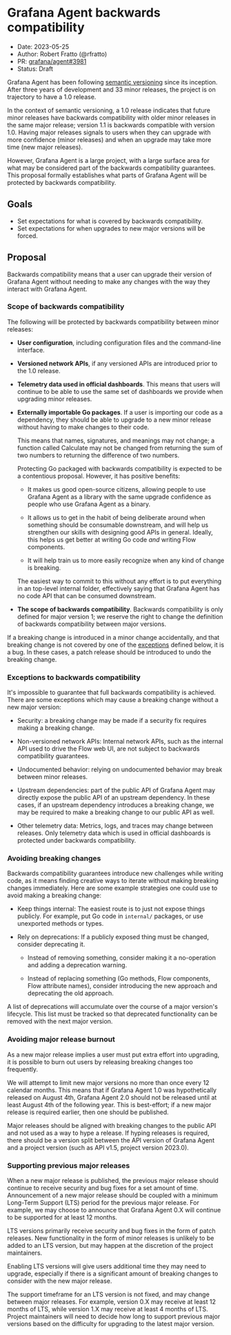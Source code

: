 # Grafana Agent backwards compatibility 

* Date: 2023-05-25
* Author: Robert Fratto (@rfratto)
* PR: [grafana/agent#3981](https://github.com/grafana/agent/pull/3981)
* Status: Draft

Grafana Agent has been following [semantic versioning](https://semver.org/)
since its inception. After three years of development and 33 minor releases,
the project is on trajectory to have a 1.0 release. 

In the context of semantic versioning, a 1.0 release indicates that future
minor releases have backwards compatibility with older minor releases in the
same major release; version 1.1 is backwards compatible with version 1.0.
Having major releases signals to users when they can upgrade with more
confidence (minor releases) and when an upgrade may take more time (new major
releases). 

However, Grafana Agent is a large project, with a large surface area for what
may be considered part of the backwards compatibility guarantees. This proposal
formally establishes what parts of Grafana Agent will be protected by backwards
compatibility. 

## Goals 

- Set expectations for what is covered by backwards compatibility. 
- Set expectations for when upgrades to new major versions will be forced.

## Proposal 

Backwards compatibility means that a user can upgrade their version of Grafana
Agent without needing to make any changes with the way they interact with
Grafana Agent. 

### Scope of backwards compatibility   

The following will be protected by backwards compatibility between minor
releases: 

- **User configuration**, including configuration files and the command-line
  interface. 

- **Versioned network APIs**, if any versioned APIs are introduced prior to the
  1.0 release.

- **Telemetry data used in official dashboards**. This means that users will
  continue to be able to use the same set of dashboards we provide when
  upgrading minor releases.    

- **Externally importable Go packages**. If a user is importing our code as a
  dependency, they should be able to upgrade to a new minor release without
  having to make changes to their code.

  This means that names, signatures, and meanings may not change; a function
  called Calculate may not be changed from returning the sum of two numbers to
  returning the difference of two numbers.

  Protecting Go packaged with backwards compatibility is expected to be a
  contentious proposal. However, it has positive benefits: 

  - It makes us good open-source citizens, allowing people to use Grafana Agent
    as a library with the same upgrade confidence as people who use Grafana
    Agent as a binary.  

  - It allows us to get in the habit of being deliberate around when something
    should be consumable downstream, and will help us strengthen our skills
    with designing good APIs in general. Ideally, this helps us get better at
    writing Go code _and_ writing Flow components.

  - It will help train us to more easily recognize when any kind of change is
    breaking. 

  The easiest way to commit to this without any effort is to put everything in
  an top-level internal folder, effectively saying that Grafana Agent has no
  code API that can be consumed downstream.

- **The scope of backwards compatibility**. Backwards compatibility is only
  defined for major version 1; we reserve the right to change the definition of
  backwards compatibility between major versions. 

If a breaking change is introduced in a minor change accidentally, and that
breaking change is not covered by one of the [exceptions][] defined below, it
is a bug. In these cases, a patch release should be introduced to undo the
breaking change. 

[exceptions]: #exceptions-to-backwards-compatibility

### Exceptions to backwards compatibility 

It's impossible to guarantee that full backwards compatibility is achieved.
There are some exceptions which may cause a breaking change without a new major
version:

- Security: a breaking change may be made if a security fix requires making a
  breaking change. 

- Non-versioned network APIs: Internal network APIs, such as the internal API
  used to drive the Flow web UI, are not subject to backwards compatibility
  guarantees.

- Undocumented behavior: relying on undocumented behavior may break between
  minor releases. 

- Upstream dependencies: part of the public API of Grafana Agent may directly
  expose the public API of an upstream dependency. In these cases, if an
  upstream dependency introduces a breaking change, we may be required to make
  a breaking change to our public API as well.   

- Other telemetry data: Metrics, logs, and traces may change between releases.
  Only telemetry data which is used in official dashboards is protected under
  backwards compatibility.

### Avoiding breaking changes 

Backwards compatibility guarantees introduce new challenges while writing code,
as it means finding creative ways to iterate without making breaking changes
immediately. Here are some example strategies one could use to avoid making a
breaking change:

- Keep things internal: The easiest route is to just not expose things
  publicly. For example, put Go code in `internal/` packages, or use unexported
  methods or types.

- Rely on deprecations: If a publicly exposed thing must be changed, consider
  deprecating it.

  - Instead of removing something, consider making it a no-operation and adding
    a deprecation warning. 

  - Instead of replacing something (Go methods, Flow components, Flow attribute
    names), consider introducing the new approach and deprecating the old
    approach. 

A list of deprecations will accumulate over the course of a major version's
lifecycle. This list must be tracked so that deprecated functionality can be
removed with the next major version. 

### Avoiding major release burnout 

As a new major release implies a user must put extra effort into upgrading, it
is possible to burn out users by releasing breaking changes too frequently. 

We will attempt to limit new major versions no more than once every 12 calendar
months. This means that if Grafana Agent 1.0 was hypothetically released on
August 4th, Grafana Agent 2.0 should not be released until at least August 4th
of the following year. This is best-effort; if a new major release is required
earlier, then one should be published. 

Major releases should be aligned with breaking changes to the public API and
not used as a way to hype a release. If hyping releases is required, there
should be a version split between the API version of Grafana Agent and a
project version (such as API v1.5, project version 2023.0).   

### Supporting previous major releases

When a new major release is published, the previous major release should
continue to receive security and bug fixes for a set amount of time.
Announcement of a new major release should be coupled with a minimum Long-Term
Support (LTS) period for the previous major release. For example, we may choose
to announce that Grafana Agent 0.X will continue to be supported for at least
12 months. 

LTS versions primarily receive security and bug fixes in the form of patch
releases. New functionality in the form of minor releases is unlikely to be
added to an LTS version, but may happen at the discretion of the project
maintainers. 

Enabling LTS versions will give users additional time they may need to upgrade,
especially if there is a significant amount of breaking changes to consider
with the new major release. 

The support timeframe for an LTS version is not fixed, and may change between
major releases. For example, version 0.X may receive at least 12 months of LTS,
while version 1.X may receive at least 4 months of LTS. Project maintainers
will need to decide how long to support previous major versions based on the
difficulty for upgrading to the latest major version.
